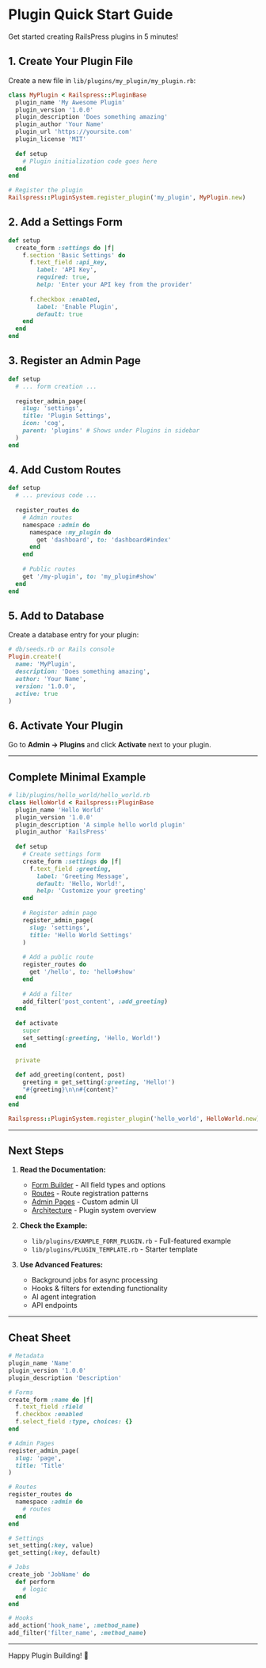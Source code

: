 # Plugin Quick Start Guide

Get started creating RailsPress plugins in 5 minutes!

## 1. Create Your Plugin File

Create a new file in `lib/plugins/my_plugin/my_plugin.rb`:

```ruby
class MyPlugin < Railspress::PluginBase
  plugin_name 'My Awesome Plugin'
  plugin_version '1.0.0'
  plugin_description 'Does something amazing'
  plugin_author 'Your Name'
  plugin_url 'https://yoursite.com'
  plugin_license 'MIT'
  
  def setup
    # Plugin initialization code goes here
  end
end

# Register the plugin
Railspress::PluginSystem.register_plugin('my_plugin', MyPlugin.new)
```

## 2. Add a Settings Form

```ruby
def setup
  create_form :settings do |f|
    f.section 'Basic Settings' do
      f.text_field :api_key, 
        label: 'API Key',
        required: true,
        help: 'Enter your API key from the provider'
      
      f.checkbox :enabled,
        label: 'Enable Plugin',
        default: true
    end
  end
end
```

## 3. Register an Admin Page

```ruby
def setup
  # ... form creation ...
  
  register_admin_page(
    slug: 'settings',
    title: 'Plugin Settings',
    icon: 'cog',
    parent: 'plugins' # Shows under Plugins in sidebar
  )
end
```

## 4. Add Custom Routes

```ruby
def setup
  # ... previous code ...
  
  register_routes do
    # Admin routes
    namespace :admin do
      namespace :my_plugin do
        get 'dashboard', to: 'dashboard#index'
      end
    end
    
    # Public routes
    get '/my-plugin', to: 'my_plugin#show'
  end
end
```

## 5. Add to Database

Create a database entry for your plugin:

```ruby
# db/seeds.rb or Rails console
Plugin.create!(
  name: 'MyPlugin',
  description: 'Does something amazing',
  author: 'Your Name',
  version: '1.0.0',
  active: true
)
```

## 6. Activate Your Plugin

Go to **Admin → Plugins** and click **Activate** next to your plugin.

---

## Complete Minimal Example

```ruby
# lib/plugins/hello_world/hello_world.rb
class HelloWorld < Railspress::PluginBase
  plugin_name 'Hello World'
  plugin_version '1.0.0'
  plugin_description 'A simple hello world plugin'
  plugin_author 'RailsPress'
  
  def setup
    # Create settings form
    create_form :settings do |f|
      f.text_field :greeting,
        label: 'Greeting Message',
        default: 'Hello, World!',
        help: 'Customize your greeting'
    end
    
    # Register admin page
    register_admin_page(
      slug: 'settings',
      title: 'Hello World Settings'
    )
    
    # Add a public route
    register_routes do
      get '/hello', to: 'hello#show'
    end
    
    # Add a filter
    add_filter('post_content', :add_greeting)
  end
  
  def activate
    super
    set_setting(:greeting, 'Hello, World!')
  end
  
  private
  
  def add_greeting(content, post)
    greeting = get_setting(:greeting, 'Hello!')
    "#{greeting}\n\n#{content}"
  end
end

Railspress::PluginSystem.register_plugin('hello_world', HelloWorld.new)
```

---

## Next Steps

1. **Read the Documentation:**
   - [Form Builder](FORM_BUILDER.md) - All field types and options
   - [Routes](ROUTES.md) - Route registration patterns
   - [Admin Pages](admin-pages.md) - Custom admin UI
   - [Architecture](architecture.md) - Plugin system overview

2. **Check the Example:**
   - `lib/plugins/EXAMPLE_FORM_PLUGIN.rb` - Full-featured example
   - `lib/plugins/PLUGIN_TEMPLATE.rb` - Starter template

3. **Use Advanced Features:**
   - Background jobs for async processing
   - Hooks & filters for extending functionality
   - AI agent integration
   - API endpoints

---

## Cheat Sheet

```ruby
# Metadata
plugin_name 'Name'
plugin_version '1.0.0'
plugin_description 'Description'

# Forms
create_form :name do |f|
  f.text_field :field
  f.checkbox :enabled
  f.select_field :type, choices: {}
end

# Admin Pages
register_admin_page(
  slug: 'page',
  title: 'Title'
)

# Routes
register_routes do
  namespace :admin do
    # routes
  end
end

# Settings
set_setting(:key, value)
get_setting(:key, default)

# Jobs
create_job 'JobName' do
  def perform
    # logic
  end
end

# Hooks
add_action('hook_name', :method_name)
add_filter('filter_name', :method_name)
```

---

Happy Plugin Building! 🚀



